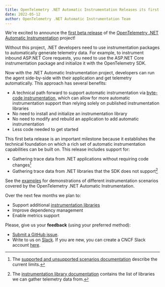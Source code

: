 ```yaml
---
title: OpenTelemetry .NET Automatic Instrumentation Releases its first Beta
date: 2022-05-12
author: OpenTelemetry .NET Automatic Instrumentation Team
---
```


We're excited to announce the [first beta release](https://github.com/open-telemetry/opentelemetry-dotnet-instrumentation/releases/tag/v0.1.0-beta.1) 
of the [OpenTelemetry .NET Automatic Instrumentation](https://github.com/open-telemetry/opentelemetry-dotnet-instrumentation) 
project!

Without this project, .NET developers need to use instrumentation packages to automatically generate
telemetry data. For example, to instrument inbound ASP.NET Core requests, you need to use the
ASP.NET Core instrumentation package and initialize it with the OpenTelemetry SDK.

Now with the .NET Automatic Instrumentation project, developers can run the agent
side-by-side with their application and get telemetry automatically.
This approach has several benefits:

* A technical path forward to support automatic instrumentation via 
[byte-code instrumentation](https://github.com/open-telemetry/opentelemetry-dotnet-instrumentation/blob/v0.1.0-beta.1/docs/design.md#bytecode-instrumentations), 
which can allow for more automatic instrumentation support than relying solely on published 
instrumentation libraries
* No need to install and initialize an instrumentation library
* No need to modify and rebuild an application to add automatic instrumentation
* Less code needed to get started

This first beta release is an important milestone because it establishes the technical foundation
on which a rich set of automatic instrumentation capabilities can be built on. This release 
includes support for:

* Gathering trace data from .NET applications without requiring code changes[^devopsnote]
* Gathering trace data from .NET libraries that the SDK does not support[^librarysupport]

See the [examples](https://github.com/open-telemetry/opentelemetry-dotnet-instrumentation/tree/v0.1.0-beta.1/examples) 
for demonstrations of different instrumentation scenarios covered by the OpenTelemetry .NET 
Automatic Instrumentation.

Over the next few months we plan to:

* Support additional [instrumentation libraries](https://github.com/open-telemetry/opentelemetry-dotnet-instrumentation/blob/v0.1.0-beta.1/docs/config.md#instrumented-libraries-and-frameworks)
* Improve dependency management
* Enable metrics support

Please, give us your **feedback** (using your preferred method):

* [Submit a GitHub issue](https://github.com/open-telemetry/opentelemetry-dotnet-instrumentation/issues/new).
* Write to us on [Slack](https://cloud-native.slack.com/archives/C01NR1YLSE7). If you are new, you 
can create a CNCF Slack account [here](http://slack.cncf.io/).

[^devopsnote]: The [supported and unsupported scenarios documentation](https://github.com/open-telemetry/opentelemetry-dotnet-instrumentation/blob/v0.1.0-beta.1/docs/design.md#supported-and-unsupported-scenarios) 
describe the current limits.

[^librarysupport]: The [instrumentation library documentation](https://github.com/open-telemetry/opentelemetry-dotnet-instrumentation/blob/v0.1.0-beta.1/docs/config.md#instrumented-libraries-and-frameworks) 
contains the list of libraries we can gather telemetry data from.
